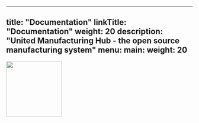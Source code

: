 
---
title: "Documentation"
linkTitle: "Documentation"
weight: 20
description: "United Manufacturing Hub - the open source manufacturing system"
menu:
  main:
    weight: 20
---

<img src="/images/Otto.svg" style="height: 150px !important">

